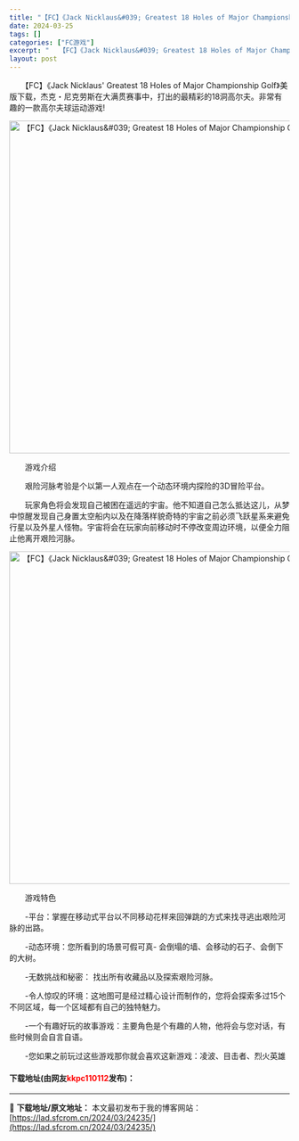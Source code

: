 ```yaml
---
title: "【FC】《Jack Nicklaus&#039; Greatest 18 Holes of Major Championship Golf》美版下载"
date: 2024-03-25
tags: []
categories: ["FC游戏"]
excerpt: "　　【FC】《Jack Nicklaus&#039; Greatest 18 Holes of Major Championship Golf》美版下载，杰克・尼克劳斯在大满贯赛事中，打出的最精彩的18洞高尔夫。非常有趣的一款高尔夫球运动游戏! 　　游戏介绍 　　艰险河脉考验是个以第一人观点在一个动态&hellip;"
layout: post
---
```


 <p>　　【FC】《Jack Nicklaus&#39; Greatest 18 Holes of Major Championship Golf》美版下载，杰克・尼克劳斯在大满贯赛事中，打出的最精彩的18洞高尔夫。非常有趣的一款高尔夫球运动游戏!</p> <p align="center"><img align="" border="0" src="https://lad.sfcrom.cn/wp-content/uploads/2024/03/20240325_6601939d55411.png" width="597" alt="【FC】《Jack Nicklaus&amp;#039; Greatest 18 Holes of Major Championship Golf》美版下载" /></p> <p>　　游戏介绍</p> <p>　　艰险河脉考验是个以第一人观点在一个动态环境内探险的3D冒险平台。</p> <p>　　玩家角色将会发现自己被困在遥远的宇宙。他不知道自己怎么抵达这儿，从梦中惊醒发现自己身置太空船内以及在降落样貌奇特的宇宙之前必须飞跃星系来避免行星以及外星人怪物。宇宙将会在玩家向前移动时不停改变周边环境，以便全力阻止他离开艰险河脉。</p> <p align="center"><img align="" border="0" src="https://lad.sfcrom.cn/wp-content/uploads/2024/03/20240325_6601939f0e8ce.png" width="597" alt="【FC】《Jack Nicklaus&amp;#039; Greatest 18 Holes of Major Championship Golf》美版下载" /></p> <p>　　游戏特色</p> <p>　　-平台：掌握在移动式平台以不同移动花样来回弹跳的方式来找寻逃出艰险河脉的出路。</p> <p>　　-动态环境：您所看到的场景可假可真- 会倒塌的墙、会移动的石子、会倒下的大树。</p> <p>　　-无数挑战和秘密： 找出所有收藏品以及探索艰险河脉。</p> <p>　　-令人惊叹的环境：这地图可是经过精心设计而制作的，您将会探索多过15个不同区域，每一个区域都有自己的独特魅力。</p> <p>　　-一个有趣好玩的故事游戏：主要角色是个有趣的人物，他将会与您对话，有些时候则会自言自语。</p> <p>　　-您如果之前玩过这些游戏那你就会喜欢这新游戏：凌波、目击者、烈火英雄</p> <p><h4>下载地址(由网友<font color="red">kkpc110112</font>发布)：</h4></p> 

---
📖 **下载地址/原文地址：** 本文最初发布于我的博客网站：[https://lad.sfcrom.cn/2024/03/24235/](https://lad.sfcrom.cn/2024/03/24235/)

